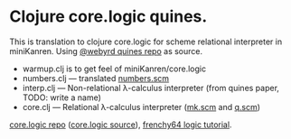 Clojure core.logic quines.
==========================

This is translation to clojure core.logic for scheme relational interpreter in miniKanren.
Using [@webyrd quines repo](https://github.com/webyrd/quines/) as source.

- warmup.clj is to get feel of miniKanren/core.logic
- numbers.clj — translated [numbers.scm](https://github.com/webyrd/quines/blob/master/numbers.scm)
- interp.clj — Non-relational λ-calculus interpreter (from quines paper, TODO: write a name)
- core.clj — Relational λ-calculus interpreter ([mk.scm](https://github.com/webyrd/quines/blob/master/mk.scm) and [q.scm](https://github.com/webyrd/quines/blob/master/q.scm))

[core.logic repo](https://github.com/clojure/core.logic) ([core.logic source](https://github.com/clojure/core.logic/blob/master/src/main/clojure/clojure/core/logic.clj)),
[frenchy64 logic tutorial](https://github.com/frenchy64/Logic-Starter/wiki).
